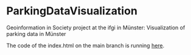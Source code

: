 # ParkingDataVisualization
Geoinformation in Society project at the ifgi in Münster: Visualization of parking data in Münster


The code of the index.html on the main branch is running [here](https://gins.christian-terbeck.de/).